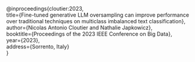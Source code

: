 @inproceedings{cloutier:2023,  
  title={Fine-tuned generative LLM oversampling can improve performance over traditional techniques on multiclass imbalanced text classification},  
  author={Nicolas Antonio Cloutier and Nathalie Japkowicz},  
  booktitle={Proceedings of the 2023 IEEE Conference on Big Data},  
  year={2023},  
  address={Sorrento, Italy}  
}